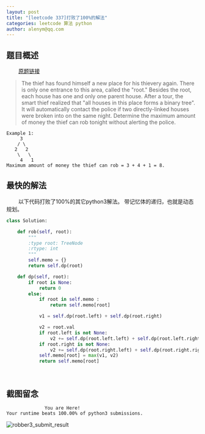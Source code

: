```yaml
---
layout: post
title: "[leetcode 337]打败了100%的解法"
categories: leetcode 算法 python
author: alenym@qq.com
---
```


## <a name="hh0"></a> 题目概述 ##

&nbsp;
&nbsp;
&nbsp;
&nbsp;
[原题链接](https://leetcode.com/problems/house-robber-iii/description/)

>The thief has found himself a new place for his thievery again. There is only one entrance to this area, called the "root." Besides the root, each house has one and only one parent house. After a tour, the smart thief realized that "all houses in this place forms a binary tree". It will automatically contact the police if two directly-linked houses were broken into on the same night.
>Determine the maximum amount of money the thief can rob tonight without alerting the police.
```
Example 1:
     3
    / \
   2   2
    \   \ 
     4   1
Maximum amount of money the thief can rob = 3 + 4 + 1 = 8.
```

## <a name="hh1"></a> 最快的解法 ##



&nbsp;
&nbsp;
&nbsp;
&nbsp;
以下代码打败了100%的其它python3解法。
带记忆体的递归，也就是动态规划。

```python
class Solution:

    def rob(self, root):
        """
        :type root: TreeNode
        :rtype: int
        """
        self.memo = {}
        return self.dp(root)

    def dp(self, root):
        if root is None:
            return 0
        else:
            if root in self.memo :
                return self.memo[root]

            v1 = self.dp(root.left) + self.dp(root.right)

            v2 = root.val
            if root.left is not None:
                v2 += self.dp(root.left.left) + self.dp(root.left.right)
            if root.right is not None:
                v2 += self.dp(root.right.left) + self.dp(root.right.right)
            self.memo[root] = max(v1, v2)
            return self.memo[root]
```

&nbsp;

## <a name="hh2"></a> 截图留念 ##

```
              You are Here!
Your runtime beats 100.00% of python3 submissions.
```
![robber3_submit_result](/images/2018-2-24.png)
